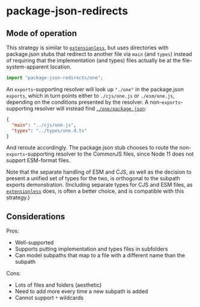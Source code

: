 # package-json-redirects

## Mode of operation

This strategy is similar to [`extensionless`](../extensionless), but uses directories with package.json stubs that redirect to another file via `main` (and `types`) instead of requiring that the implementation (and types) files actually be at the file-system-apparent location.

```ts
import "package-json-redirects/one";
```

An `exports`-supporting resolver will look up `"./one"` in the package.json `exports`, which in turn points either to `./cjs/one.js` or `./esm/one.js`, depending on the conditions presented by the resolver. A non-`exports`-supporting resolver will instead find [`./one/package.json`](./one/package.json):

```json
{
  "main": "../cjs/one.js",
  "types": "../types/one.d.ts"
}
```

And reroute accordingly. The package.json stub chooses to route the non-`exports`-supporting resolver to the CommonJS files, since Node 11 does not support ESM-format files.

Note that the separate handling of ESM and CJS, as well as the decision to present a unified set of types for the two, is orthogonal to the subpath exports demonstration. (Including separate types for CJS and ESM files, as [`extensionless`](../extensionless) does, is often a better choice, and is compatible with this strategy.)

## Considerations

Pros:

- Well-supported
- Supports putting implementation and types files in subfolders
- Can model subpaths that map to a file with a different name than the subpath

Cons:

- Lots of files and folders (aesthetic)
- Need to add more every time a new subpath is added
- Cannot support `*` wildcards
